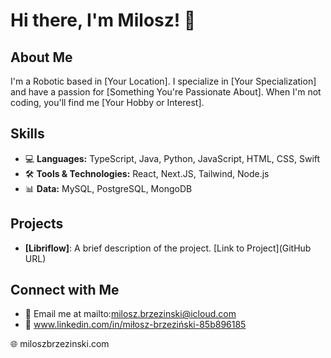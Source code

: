 # Hi there, I'm Milosz! 👋

## About Me
I'm a Robotic based in [Your Location]. I specialize in [Your Specialization] and have a passion for [Something You're Passionate About]. When I'm not coding, you'll find me [Your Hobby or Interest].

## Skills
- 💻 **Languages:** TypeScript, Java, Python, JavaScript, HTML, CSS, Swift
- 🛠️ **Tools & Technologies:** React, Next.JS, Tailwind, Node.js
- 📊 **Data:** MySQL, PostgreSQL, MongoDB

## Projects
- **[Libriflow]**: A brief description of the project. [Link to Project](GitHub URL)

## Connect with Me
- 📧 Email me at mailto:milosz.brzezinski@icloud.com
- 📱 www.linkedin.com/in/miłosz-brzeziński-85b896185


🌐 miloszbrzezinski.com



